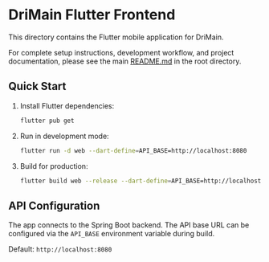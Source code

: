 # DriMain Flutter Frontend

This directory contains the Flutter mobile application for DriMain.

For complete setup instructions, development workflow, and project documentation, please see the main [README.md](../README.md) in the root directory.

## Quick Start

1. Install Flutter dependencies:
   ```bash
   flutter pub get
   ```

2. Run in development mode:
   ```bash
   flutter run -d web --dart-define=API_BASE=http://localhost:8080
   ```

3. Build for production:
   ```bash
   flutter build web --release --dart-define=API_BASE=http://localhost:8080
   ```

## API Configuration

The app connects to the Spring Boot backend. The API base URL can be configured via the `API_BASE` environment variable during build.

Default: `http://localhost:8080`